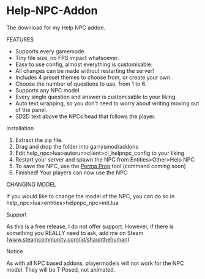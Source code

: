 # Help-NPC-Addon
The download for my Help NPC addon.

FEATURES

- Supports every gamemode.
- Tiny file size, no FPS impact whatsoever.
- Easy to use config, almost everything is customisable.
- All changes can be made without restarting the server!
- Includes 4 preset themes to choose from, or create your own.
- Choose the number of questions to use, from 1 to 6.
- Supports any NPC model.
- Every single question and answer is customisable to your liking.
- Auto text wrapping, so you don't need to worry about writing moving out of the panel.
- 3D2D text above the NPCs head that follows the player.

Installation

1. Extract the zip file.
2. Drag and drop the folder into garrysmod/addons
3. Edit help_npc>lua>autorun>client>cl_helpnpc_config to your liking
4. Restart your server and spawn the NPC from Entities>Other>Help NPC
5. To save the NPC, use the [Perma Prop](http://steamcommunity.com/sharedfile.../?id=220336312) tool (command coming soon)
6. Finished! Your players can now use the NPC

CHANGING MODEL

If you would like to change the model of the NPC, you can do so in help_npc>lua>entities>helpnpc_npc>init.lua

Support

As this is a free release, I do not offer support. However, if there is something you REALLY need to ask, add me on Steam (www.steamcommunity.com/id/shaunthehuman)

Notice

As with all NPC based addons, playermodels will not work for the NPC model. They will be T Posed, not animated.
